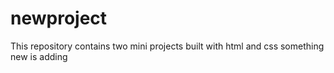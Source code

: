 # newproject 
This repository contains two mini projects built with html and css
something new is adding